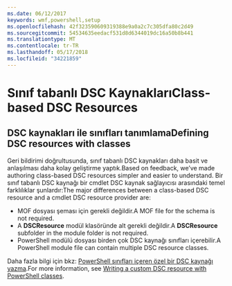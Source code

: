 ```yaml
---
ms.date: 06/12/2017
keywords: wmf,powershell,setup
ms.openlocfilehash: 42f323590609319388e9a0a2c7c305dfa80c2d49
ms.sourcegitcommit: 54534635eedacf531d8d6344019dc16a50b8b441
ms.translationtype: MT
ms.contentlocale: tr-TR
ms.lasthandoff: 05/17/2018
ms.locfileid: "34221859"
---
```

# <a name="class-based-dsc-resources"></a><span data-ttu-id="a00a3-102">Sınıf tabanlı DSC Kaynakları</span><span class="sxs-lookup"><span data-stu-id="a00a3-102">Class-based DSC Resources</span></span>

## <a name="defining-dsc-resources-with-classes"></a><span data-ttu-id="a00a3-103">DSC kaynakları ile sınıfları tanımlama</span><span class="sxs-lookup"><span data-stu-id="a00a3-103">Defining DSC resources with classes</span></span>

<span data-ttu-id="a00a3-104">Geri bildirimi doğrultusunda, sınıf tabanlı DSC kaynakları daha basit ve anlaşılması daha kolay geliştirme yaptık.</span><span class="sxs-lookup"><span data-stu-id="a00a3-104">Based on feedback, we’ve made authoring class-based DSC resources simpler and easier to understand.</span></span>
<span data-ttu-id="a00a3-105">Bir sınıf tabanlı DSC kaynağı bir cmdlet DSC kaynak sağlayıcısı arasındaki temel farklılıklar şunlardır:</span><span class="sxs-lookup"><span data-stu-id="a00a3-105">The major differences between a class-based DSC resource and a cmdlet DSC resource provider are:</span></span>

* <span data-ttu-id="a00a3-106">MOF dosyası şeması için gerekli değildir.</span><span class="sxs-lookup"><span data-stu-id="a00a3-106">A MOF file for the schema is not required.</span></span>
* <span data-ttu-id="a00a3-107">A **DSCResource** modül klasöründe alt gerekli değildir.</span><span class="sxs-lookup"><span data-stu-id="a00a3-107">A **DSCResource** subfolder in the module folder is not required.</span></span>
* <span data-ttu-id="a00a3-108">PowerShell modülü dosyası birden çok DSC kaynağı sınıfları içerebilir.</span><span class="sxs-lookup"><span data-stu-id="a00a3-108">A PowerShell module file can contain multiple DSC resource classes.</span></span>

<span data-ttu-id="a00a3-109">Daha fazla bilgi için bkz: [PowerShell sınıfları içeren özel bir DSC kaynağı yazma](https://msdn.microsoft.com/powershell/dsc/authoringresource).</span><span class="sxs-lookup"><span data-stu-id="a00a3-109">For more information, see [Writing a custom DSC resource with PowerShell classes](https://msdn.microsoft.com/powershell/dsc/authoringresource).</span></span>
